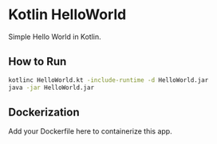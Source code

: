 # Kotlin HelloWorld

Simple Hello World in Kotlin.

## How to Run

```bash
kotlinc HelloWorld.kt -include-runtime -d HelloWorld.jar
java -jar HelloWorld.jar
```

## Dockerization

Add your Dockerfile here to containerize this app.

